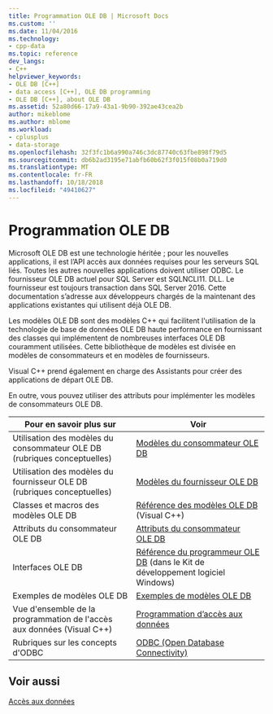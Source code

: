 ```yaml
---
title: Programmation OLE DB | Microsoft Docs
ms.custom: ''
ms.date: 11/04/2016
ms.technology:
- cpp-data
ms.topic: reference
dev_langs:
- C++
helpviewer_keywords:
- OLE DB [C++]
- data access [C++], OLE DB programming
- OLE DB [C++], about OLE DB
ms.assetid: 52a80d66-17a9-43a1-9b90-392ae43cea2b
author: mikeblome
ms.author: mblome
ms.workload:
- cplusplus
- data-storage
ms.openlocfilehash: 32f3fc1b6a990a746c3dc87740c63fbe898f79d5
ms.sourcegitcommit: db6b2ad3195e71abfb60b62f3f015f08b0a719d0
ms.translationtype: MT
ms.contentlocale: fr-FR
ms.lasthandoff: 10/18/2018
ms.locfileid: "49410627"
---
```

# <a name="ole-db-programming"></a>Programmation OLE DB

Microsoft OLE DB est une technologie héritée ; pour les nouvelles applications, il est l’API accès aux données requises pour les serveurs SQL liés. Toutes les autres nouvelles applications doivent utiliser ODBC. Le fournisseur OLE DB actuel pour SQL Server est SQLNCLI11. DLL. Le fournisseur est toujours transaction dans SQL Server 2016. Cette documentation s’adresse aux développeurs chargés de la maintenant des applications existantes qui utilisent déjà OLE DB.
  
Les modèles OLE DB sont des modèles C++ qui facilitent l'utilisation de la technologie de base de données OLE DB haute performance en fournissant des classes qui implémentent de nombreuses interfaces OLE DB couramment utilisées. Cette bibliothèque de modèles est divisée en modèles de consommateurs et en modèles de fournisseurs.  
  
Visual C++ prend également en charge des Assistants pour créer des applications de départ OLE DB.  
  
En outre, vous pouvez utiliser des attributs pour implémenter les modèles de consommateurs OLE DB.  
  
|Pour en savoir plus sur|Voir|  
|-------------------------|---------|  
|Utilisation des modèles du consommateur OLE DB (rubriques conceptuelles)|[Modèles du consommateur OLE DB](../../data/oledb/ole-db-consumer-templates-cpp.md)|  
|Utilisation des modèles du fournisseur OLE DB (rubriques conceptuelles)|[Modèles du fournisseur OLE DB](../../data/oledb/ole-db-provider-templates-cpp.md)|  
|Classes et macros des modèles OLE DB|[Référence des modèles OLE DB](../../data/oledb/ole-db-templates.md) (Visual C++)|  
|Attributs du consommateur OLE DB|[Attributs du consommateur OLE DB](../../windows/ole-db-consumer-attributes.md)|  
|Interfaces OLE DB|[Référence du programmeur OLE DB](/previous-versions/windows/desktop/ms713643(v%3dvs.85)) (dans le Kit de développement logiciel Windows)| 
|Exemples de modèles OLE DB|[Exemples de modèles OLE DB](https://github.com/Microsoft/VCSamples)| 
|Vue d'ensemble de la programmation de l'accès aux données (Visual C++)|[Programmation d’accès aux données](../../data/data-access-programming-mfc-atl.md)|  
|Rubriques sur les concepts d'ODBC|[ODBC (Open Database Connectivity)](../../data/odbc/open-database-connectivity-odbc.md)|  

## <a name="see-also"></a>Voir aussi  

[Accès aux données](../data-access-in-cpp.md)